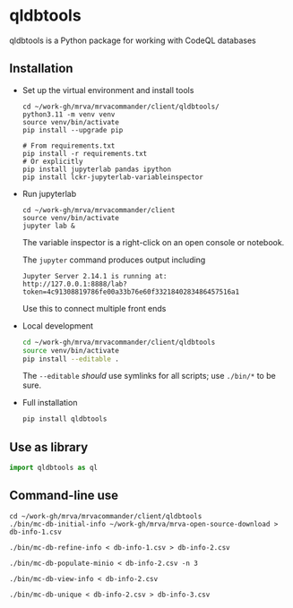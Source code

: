 # qldbtools

qldbtools is a Python package for working with CodeQL databases

## Installation

-   Set up the virtual environment and install tools

        cd ~/work-gh/mrva/mrvacommander/client/qldbtools/
        python3.11 -m venv venv
        source venv/bin/activate
        pip install --upgrade pip

        # From requirements.txt
        pip install -r requirements.txt
        # Or explicitly
        pip install jupyterlab pandas ipython
        pip install lckr-jupyterlab-variableinspector

-   Run jupyterlab

        cd ~/work-gh/mrva/mrvacommander/client
        source venv/bin/activate
        jupyter lab &
        
    The variable inspector is a right-click on an open console or notebook.
    
    The `jupyter` command produces output including
    
        Jupyter Server 2.14.1 is running at:
        http://127.0.0.1:8888/lab?token=4c91308819786fe00a33b76e60f3321840283486457516a1

    Use this to connect multiple front ends

-   Local development

    ```bash
    cd ~/work-gh/mrva/mrvacommander/client/qldbtools
    source venv/bin/activate
    pip install --editable .
    ```

    The `--editable` *should* use symlinks for all scripts; use `./bin/*` to be sure.


-   Full installation

    ```bash
    pip install qldbtools
    ```


## Use as library

```python
import qldbtools as ql
```

## Command-line use

    cd ~/work-gh/mrva/mrvacommander/client/qldbtools
    ./bin/mc-db-initial-info ~/work-gh/mrva/mrva-open-source-download > db-info-1.csv
    
    ./bin/mc-db-refine-info < db-info-1.csv > db-info-2.csv
    
    ./bin/mc-db-populate-minio < db-info-2.csv -n 3

    ./bin/mc-db-view-info < db-info-2.csv 
    
    ./bin/mc-db-unique < db-info-2.csv > db-info-3.csv
    
        
